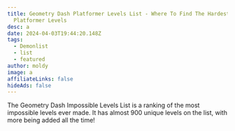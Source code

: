 ```yaml
---
title: Geometry Dash Platformer Levels List - Where To Find The Hardest
  Platformer Levels
desc: a
date: 2024-04-03T19:44:20.148Z
tags:
  - Demonlist
  - list
  - featured
author: moldy
image: a
affiliateLinks: false
hideAds: false
---
```

The Geometry Dash Impossible Levels List is a ranking of the most impossible levels ever made. It has almost 900 unique levels on the list, with more being added all the time!